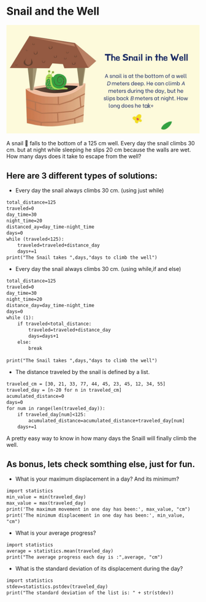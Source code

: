 # Snail and the Well

![](https://github.com/RealXun/The-Snail-And-The-Well/blob/main/Resources/maxresdefault%20(1).jpg)

A snail :snail:	falls to the bottom of a 125 cm well. Every day the snail climbs 30 cm. but at night while sleeping he slips 20 cm because the walls are wet. How many days does it take to escape from the well?

## Here are 3 different types of solutions:
- Every day the snail always climbs 30 cm. (using just while)
```
total_distance=125
traveled=0
day_time=30
night_time=20
distanced_ay=day_time-night_time
days=0
while (traveled<125):
    traveled=traveled+distance_day
    days+=1
print("The Snail takes ",days,"days to climb the well")
```

- Every day the snail always climbs 30 cm. (using while,if and else)
```
total_distance=125
traveled=0
day_time=30
night_time=20
distance_day=day_time-night_time
days=0
while (1):
    if traveled<total_distance:
        traveled=traveled+distance_day
        days=days+1
    else: 
        break

print("The Snail takes ",days,"days to climb the well")
```

- The distance traveled by the snail is defined by a list.
```
traveled_cm = [30, 21, 33, 77, 44, 45, 23, 45, 12, 34, 55]
traveled_day = [n-20 for n in traveled_cm]
acumulated_distance=0
days=0
for num in range(len(traveled_day)):
    if traveled_day[num]<125:
        acumulated_distance=acumulated_distance+traveled_day[num]
    days+=1
```

A pretty easy way to know in how many days the Snaill will finally climb the well.

## As bonus, lets check somthing else, just for fun.
- What is your maximum displacement in a day? And its minimum?
```
import statistics
min_value = min(traveled_day)
max_value = max(traveled_day)
print('The maximum movement in one day has been:', max_value, "cm")
print('The minimum displacement in one day has been:', min_value, "cm")
```
- What is your average progress?
```
import statistics
average = statistics.mean(traveled_day)
print("The average progress each day is :",average, "cm")
```
- What is the standard deviation of its displacement during the day?
```
import statistics
stdev=statistics.pstdev(traveled_day)
print("The standard deviation of the list is: " + str(stdev))
```
